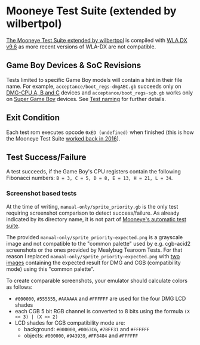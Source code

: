 # Mooneye Test Suite (extended by wilbertpol)

[The Mooneye Test Suite extended by wilbertpol](https://github.com/wilbertpol/mooneye-gb)
is compiled with
[WLA DX v9.6](https://github.com/vhelin/wla-dx/releases/tag/v9.6)
as more recent versions of WLA-DX are not compatible.

## Game Boy Devices & SoC Revisions

Tests limited to specific Game Boy models will contain a hint in their file
name.
For example,
`acceptance/boot_regs-dmgABC.gb` succeeds only on
[DMG-CPU A, B and C](https://gbhwdb.gekkio.fi/consoles/dmg) devices and
`acceptance/boot_regs-sgb.gb` works only on
[Super Game Boy](https://gbhwdb.gekkio.fi/consoles/sgb) devices.
See [Test naming](https://github.com/wilbertpol/mooneye-gb#test-naming)
for further details.

## Exit Condition

Each test rom executes opcode `0xED (undefined)` when finished
(this is how the Mooneye Test Suite
[worked back in 2016](https://github.com/Gekkio/mooneye-gb/blob/8a7f68b3576d9bbd502a5a51ba126c5fc09c57be/tests/common/common.s#L51)).

## Test Success/Failure

A test succeeds,
if the Game Boy's CPU registers contain the following Fibonacci numbers:
`B = 3, C = 5, D = 8, E = 13, H = 21, L = 34`.

### Screenshot based tests

At the time of writing,
`manual-only/sprite_priority.gb` is the only test requiring screenshot
comparison to detect success/failure.
As already indicated by its directory name,
it is not part of [Mooneye's automatic test suite](
https://github.com/Gekkio/mooneye-gb/blob/3856dcbca82a7d32bd438cc92fd9693f868e2e23/core/tests/mooneye_suite.rs#L78).

The provided `manual-only/sprite_priority-expected.png` is a grayscale image and
not compatible to the "common palette" used by e.g. cgb-acid2 screenshots or the
ones provided by Mealybug Tearoom Tests.
For that reason I replaced `manual-only/sprite_priority-expected.png` with
[two images](https://github.com/c-sp/gameboy-test-roms/tree/master/src/mooneye-test-suite-expected)
containing the expected result for DMG and CGB (compatibility mode) using this
"common palette".

To create comparable screenshots,
your emulator should calculate colors as follows:
- `#000000`, `#555555`, `#AAAAAA` and `#FFFFFF` are used for the four DMG LCD
  shades
- each CGB 5 bit RGB channel is converted to 8 bits using the formula
  `(X << 3) | (X >> 2)`
- LCD shades for CGB compatibility mode are:
    - background: `#000000`, `#0063C6`, `#7BFF31` and `#FFFFFF`
    - objects: `#000000`, `#943939`, `#FF8484` and `#FFFFFF`

